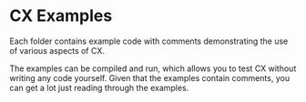 # CX Examples

Each folder contains example code with comments demonstrating the use of various aspects of CX.

The examples can be compiled and run, which allows you to test CX without writing any code yourself.
Given that the examples contain comments, you can get a lot just reading through the examples.